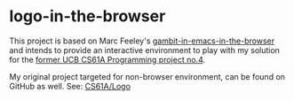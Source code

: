logo-in-the-browser
===================

This project is based on Marc Feeley's [gambit-in-emacs-in-the-browser](https://github.com/feeley/gambit-in-emacs-in-the-browser) and intends to provide an interactive environment to play with my solution for the [former UCB CS61A Programming project no.4](https://inst.eecs.berkeley.edu/%7Ecs61a/reader/vol1.html).

My original project targeted for non-browser environment, can be found on GitHub as well. See: [CS61A/Logo](https://github.com/imrehorvath/CS61A/tree/master/Logo)
